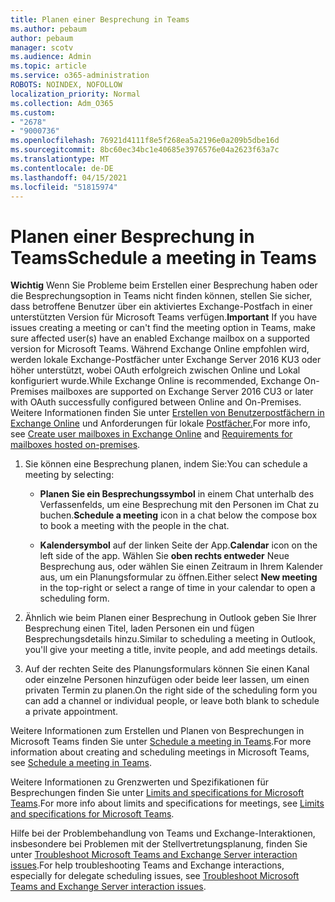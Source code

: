 ```yaml
---
title: Planen einer Besprechung in Teams
ms.author: pebaum
author: pebaum
manager: scotv
ms.audience: Admin
ms.topic: article
ms.service: o365-administration
ROBOTS: NOINDEX, NOFOLLOW
localization_priority: Normal
ms.collection: Adm_O365
ms.custom:
- "2678"
- "9000736"
ms.openlocfilehash: 76921d4111f8e5f268ea5a2196e0a209b5dbe16d
ms.sourcegitcommit: 8bc60ec34bc1e40685e3976576e04a2623f63a7c
ms.translationtype: MT
ms.contentlocale: de-DE
ms.lasthandoff: 04/15/2021
ms.locfileid: "51815974"
---
```

# <a name="schedule-a-meeting-in-teams"></a><span data-ttu-id="233a7-102">Planen einer Besprechung in Teams</span><span class="sxs-lookup"><span data-stu-id="233a7-102">Schedule a meeting in Teams</span></span>

<span data-ttu-id="233a7-103">**Wichtig** Wenn Sie Probleme beim Erstellen einer Besprechung haben oder die Besprechungsoption in Teams nicht finden können, stellen Sie sicher, dass betroffene Benutzer über ein aktiviertes Exchange-Postfach in einer unterstützten Version für Microsoft Teams verfügen.</span><span class="sxs-lookup"><span data-stu-id="233a7-103">**Important** If you have issues creating a meeting or can't find the meeting option in Teams, make sure affected user(s) have an enabled Exchange mailbox on a supported version for Microsoft Teams.</span></span> <span data-ttu-id="233a7-104">Während Exchange Online empfohlen wird, werden lokale Exchange-Postfächer unter Exchange Server 2016 KU3 oder höher unterstützt, wobei OAuth erfolgreich zwischen Online und Lokal konfiguriert wurde.</span><span class="sxs-lookup"><span data-stu-id="233a7-104">While Exchange Online is recommended, Exchange On-Premises mailboxes are supported on Exchange Server 2016 CU3 or later with OAuth successfully configured between Online and On-Premises.</span></span> <span data-ttu-id="233a7-105">Weitere Informationen finden Sie unter [Erstellen von Benutzerpostfächern in Exchange Online](https://docs.microsoft.com/exchange/recipients-in-exchange-online/create-user-mailboxes) und Anforderungen für lokale [Postfächer.](https://docs.microsoft.com/microsoftteams/exchange-teams-interact#requirements-for-mailboxes-hosted-on-premises)</span><span class="sxs-lookup"><span data-stu-id="233a7-105">For more info, see [Create user mailboxes in Exchange Online](https://docs.microsoft.com/exchange/recipients-in-exchange-online/create-user-mailboxes) and [Requirements for mailboxes hosted on-premises](https://docs.microsoft.com/microsoftteams/exchange-teams-interact#requirements-for-mailboxes-hosted-on-premises).</span></span> 

1. <span data-ttu-id="233a7-106">Sie können eine Besprechung planen, indem Sie:</span><span class="sxs-lookup"><span data-stu-id="233a7-106">You can schedule a meeting by selecting:</span></span>

    - <span data-ttu-id="233a7-107">**Planen Sie ein Besprechungssymbol** in einem Chat unterhalb des Verfassenfelds, um eine Besprechung mit den Personen im Chat zu buchen.</span><span class="sxs-lookup"><span data-stu-id="233a7-107">**Schedule a meeting** icon in a chat below the compose box to book a meeting with the people in the chat.</span></span>

    - <span data-ttu-id="233a7-108">**Kalendersymbol** auf der linken Seite der App.</span><span class="sxs-lookup"><span data-stu-id="233a7-108">**Calendar** icon on the left side of the app.</span></span> <span data-ttu-id="233a7-109">Wählen Sie **oben rechts entweder** Neue Besprechung aus, oder wählen Sie einen Zeitraum in Ihrem Kalender aus, um ein Planungsformular zu öffnen.</span><span class="sxs-lookup"><span data-stu-id="233a7-109">Either select **New meeting** in the top-right or select a range of time in your calendar to open a scheduling form.</span></span>

2. <span data-ttu-id="233a7-110">Ähnlich wie beim Planen einer Besprechung in Outlook geben Sie Ihrer Besprechung einen Titel, laden Personen ein und fügen Besprechungsdetails hinzu.</span><span class="sxs-lookup"><span data-stu-id="233a7-110">Similar to scheduling a meeting in Outlook, you'll give your meeting a title, invite people, and add meetings details.</span></span>

3. <span data-ttu-id="233a7-111">Auf der rechten Seite des Planungsformulars können Sie einen Kanal oder einzelne Personen hinzufügen oder beide leer lassen, um einen privaten Termin zu planen.</span><span class="sxs-lookup"><span data-stu-id="233a7-111">On the right side of the scheduling form you can add a channel or individual people, or leave both blank to schedule a private appointment.</span></span>

<span data-ttu-id="233a7-112">Weitere Informationen zum Erstellen und Planen von Besprechungen in Microsoft Teams finden Sie unter [Schedule a meeting in Teams](https://support.office.com/article/Schedule-a-meeting-in-Teams-943507a9-8583-4c58-b5d2-8ec8265e04e5).</span><span class="sxs-lookup"><span data-stu-id="233a7-112">For more information about creating and scheduling meetings in Microsoft Teams, see [Schedule a meeting in Teams](https://support.office.com/article/Schedule-a-meeting-in-Teams-943507a9-8583-4c58-b5d2-8ec8265e04e5).</span></span>

<span data-ttu-id="233a7-113">Weitere Informationen zu Grenzwerten und Spezifikationen für Besprechungen finden Sie unter [Limits and specifications for Microsoft Teams](https://docs.microsoft.com/microsoftteams/limits-specifications-teams#meetings-and-calls).</span><span class="sxs-lookup"><span data-stu-id="233a7-113">For more info about limits and specifications for meetings, see [Limits and specifications for Microsoft Teams](https://docs.microsoft.com/microsoftteams/limits-specifications-teams#meetings-and-calls).</span></span>

<span data-ttu-id="233a7-114">Hilfe bei der Problembehandlung von Teams und Exchange-Interaktionen, insbesondere bei Problemen mit der Stellvertretungsplanung, finden Sie unter [Troubleshoot Microsoft Teams and Exchange Server interaction issues](https://docs.microsoft.com/microsoftteams/troubleshoot/known-issues/teams-exchange-interaction-issue).</span><span class="sxs-lookup"><span data-stu-id="233a7-114">For help troubleshooting Teams and Exchange interactions, especially for delegate scheduling issues, see [Troubleshoot Microsoft Teams and Exchange Server interaction issues](https://docs.microsoft.com/microsoftteams/troubleshoot/known-issues/teams-exchange-interaction-issue).</span></span>